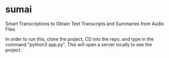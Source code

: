 # sumai
Smart Transcriptions to Obtain Text Transcripts and Summaries from Audio Files


In order to run this, clone the project, CD into the repo, and type in the command "python3 app.py". This will open a server locally to see the project. 
